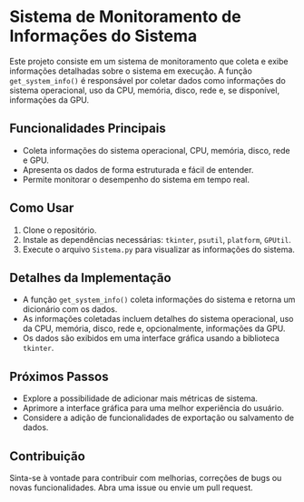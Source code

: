 # Sistema de Monitoramento de Informações do Sistema

Este projeto consiste em um sistema de monitoramento que coleta e exibe informações detalhadas sobre o sistema em execução. A função `get_system_info()` é responsável por coletar dados como informações do sistema operacional, uso da CPU, memória, disco, rede e, se disponível, informações da GPU.

## Funcionalidades Principais
- Coleta informações do sistema operacional, CPU, memória, disco, rede e GPU.
- Apresenta os dados de forma estruturada e fácil de entender.
- Permite monitorar o desempenho do sistema em tempo real.

## Como Usar
1. Clone o repositório.
2. Instale as dependências necessárias: `tkinter`, `psutil`, `platform`, `GPUtil`.
3. Execute o arquivo `Sistema.py` para visualizar as informações do sistema.

## Detalhes da Implementação
- A função `get_system_info()` coleta informações do sistema e retorna um dicionário com os dados.
- As informações coletadas incluem detalhes do sistema operacional, uso da CPU, memória, disco, rede e, opcionalmente, informações da GPU.
- Os dados são exibidos em uma interface gráfica usando a biblioteca `tkinter`.

## Próximos Passos
- Explore a possibilidade de adicionar mais métricas de sistema.
- Aprimore a interface gráfica para uma melhor experiência do usuário.
- Considere a adição de funcionalidades de exportação ou salvamento de dados.

## Contribuição
Sinta-se à vontade para contribuir com melhorias, correções de bugs ou novas funcionalidades. Abra uma issue ou envie um pull request.
